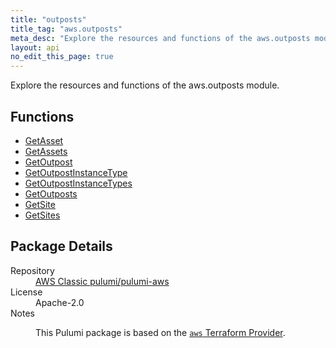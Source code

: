 ```yaml
---
title: "outposts"
title_tag: "aws.outposts"
meta_desc: "Explore the resources and functions of the aws.outposts module."
layout: api
no_edit_this_page: true
---
```


<!-- WARNING: this file was generated by Pulumi Docs Generator. -->
<!-- Do not edit by hand unless you're certain you know what you are doing! -->

Explore the resources and functions of the aws.outposts module.

<h2 id="functions">Functions</h2>
<ul class="api">
    <li><a href="getasset/" title="GetAsset"><span class="api-symbol api-symbol--function"></span>GetAsset</a></li>
    <li><a href="getassets/" title="GetAssets"><span class="api-symbol api-symbol--function"></span>GetAssets</a></li>
    <li><a href="getoutpost/" title="GetOutpost"><span class="api-symbol api-symbol--function"></span>GetOutpost</a></li>
    <li><a href="getoutpostinstancetype/" title="GetOutpostInstanceType"><span class="api-symbol api-symbol--function"></span>GetOutpostInstanceType</a></li>
    <li><a href="getoutpostinstancetypes/" title="GetOutpostInstanceTypes"><span class="api-symbol api-symbol--function"></span>GetOutpostInstanceTypes</a></li>
    <li><a href="getoutposts/" title="GetOutposts"><span class="api-symbol api-symbol--function"></span>GetOutposts</a></li>
    <li><a href="getsite/" title="GetSite"><span class="api-symbol api-symbol--function"></span>GetSite</a></li>
    <li><a href="getsites/" title="GetSites"><span class="api-symbol api-symbol--function"></span>GetSites</a></li>
</ul>

<h2 id="package-details">Package Details</h2>
<dl class="package-details">
	<dt>Repository</dt>
	<dd><a href="https://github.com/pulumi/pulumi-aws">AWS Classic pulumi/pulumi-aws</a></dd>
	<dt>License</dt>
	<dd>Apache-2.0</dd>
	<dt>Notes</dt>
	<dd><p>This Pulumi package is based on the <a href="https://github.com/hashicorp/terraform-provider-aws"><code>aws</code> Terraform Provider</a>.</p>
</dd>
</dl>

